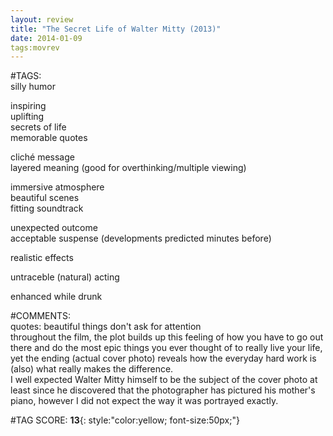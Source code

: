 ```yaml
---  
layout: review  
title: "The Secret Life of Walter Mitty (2013)"  
date: 2014-01-09  
tags:movrev  
---  
```

  
#TAGS:  
silly humor  
  
inspiring  
uplifting  
secrets of life  
memorable quotes  
  
cliché message  
layered meaning (good for overthinking/multiple viewing)  
  
immersive atmosphere  
beautiful scenes  
fitting soundtrack  
  
unexpected outcome  
acceptable suspense (developments predicted minutes before)  
  
realistic effects  
  
untraceble (natural) acting  
  
enhanced while drunk  
  
#COMMENTS:  
quotes: beautiful things don't ask for attention  
throughout the film, the plot builds up this feeling of how you have to go out there and do the most epic things you ever thought of to really live your life, yet the ending (actual cover photo) reveals how the everyday hard work is (also) what really makes the difference.  
I well expected Walter Mitty himself to be the subject of the cover photo at least since he discovered that the photographer has pictured his mother's piano, however I did not expect the way it was portrayed exactly.  
  
  
  
  
  
  
#TAG SCORE: **13**{: style:"color:yellow; font-size:50px;"}  
